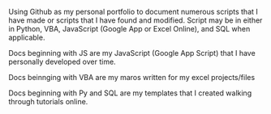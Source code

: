 Using Github as my personal portfolio to document numerous scripts that I have made or scripts that I have found and modified.
Script may be in either in Python, VBA, JavaScript (Google App or Excel Online), and SQL when applicable.

Docs beginning with JS are my JavaScript (Google App Script) that I have personally developed over time.

Docs beinnging with VBA are my maros written for my excel projects/files

Docs beginning with Py and SQL are my templates that I created walking through tutorials online.



